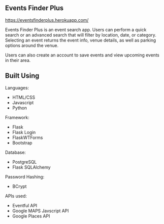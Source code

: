## Events Finder Plus  
https://eventsfinderplus.herokuapp.com/

Events Finder Plus is an event search app.  Users can perform a quick search or an advanced search that will filter by location, date, or category.  Selecting an event returns the event info, venue details, as well as parking options around the venue.

Users can also create an account to save events and view upcoming events in their area.  

## Built Using
Languages:

- HTML/CSS
- Javascript
- Python

Framework:

- Flask
 - Flask Login
 - FlaskWTForms
- Bootstrap

Database:

- PostgreSQL
- Flask SQLAlchemy  

Password Hashing:  

- BCrypt  

APIs used:  

- Eventful API  
- Google MAPS Javscript API
- Google Places API



